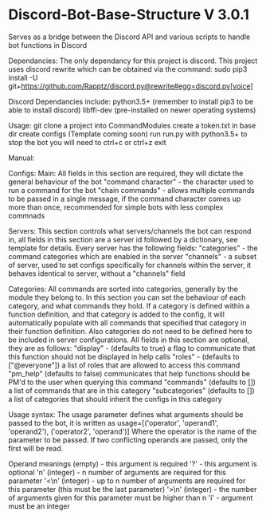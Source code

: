 # Discord-Bot-Base-Structure V 3.0.1
Serves as a bridge between the Discord API and various scripts to handle bot functions in Discord

Dependancies:
The only dependancy for this project is discord. This project uses discord rewrite which can be obtained via the command:
sudo pip3 install -U git+https://github.com/Rapptz/discord.py@rewrite#egg=discord.py[voice]

Discord Dependancies include:
python3.5+ (remember to install pip3 to be able to install discord)
libffi-dev (pre-installed on newer operating systems)

Usage:
git clone a project into CommandModules
create a token.txt in base dir
create configs (Template coming soon)
run run.py with python3.5+
to stop the bot you will need to ctrl+c or ctrl+z exit


Manual:

Configs:
Main:
All fields in this section are required, they will dictate the general behaviour of the bot
"command character" - the character used to run a command for the bot 
"chain commands" - allows multiple commands to be passed in a single message, if the command character comes up more than once, recommended for simple bots with less complex commnads

Servers:
This section controls what servers/channels the bot can respond in, all fields in this section are a server id followed by a dictionary, see template for details.
Every server has the following fields:
"categories" - the command categories which are enabled in the server
"channels" - a subset of server, used to set configs specifically for channels within the server, it behaves identical to server, without a "channels" field

Categories:
All commands are sorted into categories, generally by the module they belong to. In this section you can set the behaviour of each category, and what commands they hold.
If a category is defined within a function definition, and that category is added to the config, it will automatically populate with all commands that specified that category in their function definition. Also categories do not need to be defined here to be included in server configurations.
All fields in this section are optional, they are as follows:
"display" - (defaults to true) a flag to communicate that this function should not be displayed in help calls
"roles" - (defaults to ["@everyone"]) a list of roles that are allowed to access this command
"pm\_help" (defaults to false) communicates that help functions should be PM'd to the user when querying this command
"commands" (defaults to []) a list of commands that are in this category
"subcategories" (defaults to []) a list of categories that should inherit the configs in this category


Usage syntax:
The usage parameter defines what arguments should be passed to the bot, it is written as
usage=[('operator', 'operand1', 'operand2'), ('operator2', 'operand')]
Where the operator is the name of the parameter to be passed. If two conflicting operands are passed, only the first will be read.

Operand meanings
(empty) - this argument is required
'?' - this argument is optional
'n' (integer) - n number of arguments are required for this parameter
'<\n' (integer) - up to n number of arguments are required for this parameter (this must be the last parameter)
'>\n' (integer) - the number of arguments given for this parameter must be higher than n
'i' - argument must be an integer
